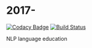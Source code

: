 # 2017-

[![Codacy Badge](https://api.codacy.com/project/badge/Grade/deb086d62a24492d9cb34ad986193d79)](https://www.codacy.com/app/parksjin01/2017-?utm_source=github.com&utm_medium=referral&utm_content=parksjin01/2017-&utm_campaign=badger)
[![Build Status](https://travis-ci.org/parksjin01/2017-.svg?branch=master)](https://travis-ci.org/parksjin01/2017-)

NLP language education
